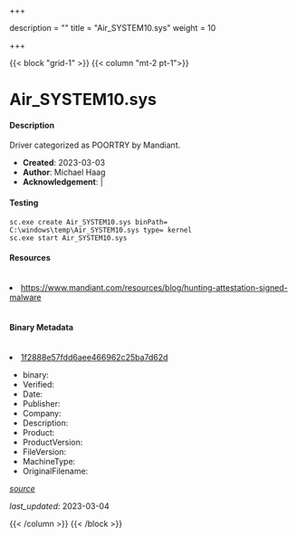 +++

description = ""
title = "Air_SYSTEM10.sys"
weight = 10

+++


{{< block "grid-1" >}}
{{< column "mt-2 pt-1">}}


# Air_SYSTEM10.sys

#### Description


Driver categorized as POORTRY by Mandiant.


- **Created**: 2023-03-03
- **Author**: Michael Haag
- **Acknowledgement**:  | [](https://twitter.com/)

#### Testing

```
sc.exe create Air_SYSTEM10.sys binPath= C:\windows\temp\Air_SYSTEM10.sys type= kernel
sc.exe start Air_SYSTEM10.sys
```

#### Resources
<br>


<li><a href="https://www.mandiant.com/resources/blog/hunting-attestation-signed-malware">https://www.mandiant.com/resources/blog/hunting-attestation-signed-malware</a></li>


<br>


#### Binary Metadata
<br>



<li><a href="https://www.virustotal.com/gui/file/1f2888e57fdd6aee466962c25ba7d62d">1f2888e57fdd6aee466962c25ba7d62d</a></li>



- binary: 
- Verified: 
- Date: 
- Publisher: 
- Company: 
- Description: 
- Product: 
- ProductVersion: 
- FileVersion: 
- MachineType: 
- OriginalFilename: 

[*source*](https://github.com/magicsword-io/LOLDrivers/tree/main/yaml/air_system10.sys.yml)

*last_updated:* 2023-03-04


{{< /column >}}
{{< /block >}}
